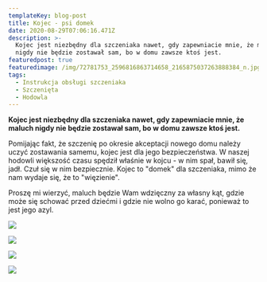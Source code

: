 ```yaml
---
templateKey: blog-post
title: Kojec - psi domek
date: 2020-08-29T07:06:16.471Z
description: >-
  Kojec jest niezbędny dla szczeniaka nawet, gdy zapewniacie mnie, że maluch
  nigdy nie będzie zostawał sam, bo w domu zawsze ktoś jest.
featuredpost: true
featuredimage: /img/72781753_2596816863714658_2165875037263888384_n.jpg
tags:
  - Instrukcja obsługi szczeniaka
  - Szczenięta
  - Hodowla
---
```

**Kojec jest niezbędny dla szczeniaka nawet, gdy zapewniacie mnie, że maluch nigdy nie będzie zostawał sam, bo w domu zawsze ktoś jest.**

Pomijając fakt, że szczenię po okresie akceptacji nowego domu należy uczyć zostawania
 samemu, kojec jest dla jego bezpieczeństwa.
 W naszej hodowli większość czasu spędził właśnie w kojcu - w nim spał, bawił się,
 jadł. Czuł się w nim bezpiecznie. Kojec to "domek" dla szczeniaka, mimo że nam
 wydaje się, że to "więzienie".

Proszę mi wierzyć, maluch będzie Wam wdzięczny za
 własny kąt, gdzie może się schować przed dziećmi i gdzie nie wolno go karać,
 ponieważ to jest jego azyl.

![](/img/kojec1.jpg)

![](/img/kojec2.jpg)

![](/img/kojec3.jpg)

![](/img/kojec4.jpg)
